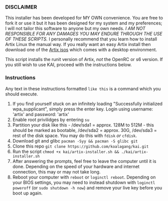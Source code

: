 ### DISCLAIMER

This installer has been developed for MY OWN convenience. You are free to fork it or use it but it has been designed for my system and my preferences; I will not tailor this software to anyone but my own needs. *I AM NOT RESPONSIBLE FOR ANY DAMAGES YOU MAY ENDURE THROUGH THE USE OF THESE SCRIPTS.* I personally recommend that you learn how to install Artix Linux the manual way. If you really want an easy Artix install then download one of the [Artix isos](https://artixlinux.org/download.php) which comes with a desktop environment.

This script installs the runit version of Artix, *not* the OpenRC or s6 version.
If you still wish to use KAI, proceed with the instructions below.

### Instructions
Any text in these instructions formatted `like this` is a command which you should execute.

1. If you find yourself stuck on an infinitely loading "Successfully initialized wpa_supplicant", simply press the enter key. Login using username: 'artix' and password: 'artix'
2. Enable root privilidges by entering `su`
3. Partition your disk like this - /dev/sda1 = approx. 128M to 512M - this should be marked as bootable, /dev/sda2 = approx. 30G, /dev/sda3 = rest of the disk space. You may do this with `fdisk` *or* `cfdisk`.
4. Download git and glibc `pacman -Syy && pacman -S glibc git`
5. Clone this repo `git clone https://github.com/koalagang/kai.git`
6. Run the script `chmod +x kai/artix-installer.sh && ./kai/artix-installer.sh`
7. After answering the prompts, feel free to leave the computer until it is done. Depending on the speed of your hardware and internet connection, this may or may not take long.
8. Reboot your computer with `reboot` or `loginctl reboot`. Depending on your BIOS settings, you may need to instead shutdown with `loginctl poweroff` (or `sudo shutdown -h now`) and remove your live key before you boot up again.

